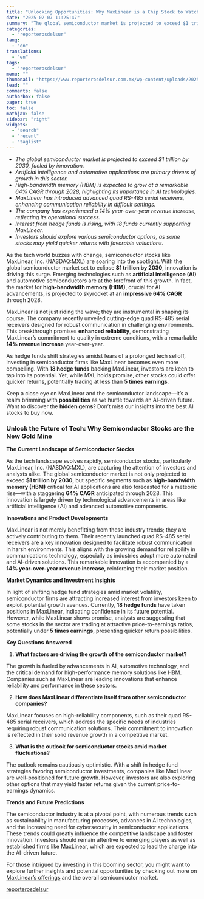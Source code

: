 ```yaml
---
title: "Unlocking Opportunities: Why MaxLinear is a Chip Stock to Watch"
date: "2025-02-07 11:25:47"
summary: "The global semiconductor market is projected to exceed $1 trillion by 2030, fueled by innovation.Artificial intelligence and automotive applications are primary drivers of growth in this sector.High-bandwidth memory (HBM) is expected to grow at a remarkable 64% CAGR through 2028, highlighting its importance in AI technologies.MaxLinear has introduced advanced quad..."
categories:
  - "reporterosdelsur"
lang:
  - "en"
translations:
  - "en"
tags:
  - "reporterosdelsur"
menu: ""
thumbnail: "https://www.reporterosdelsur.com.mx/wp-content/uploads/2025/02/compressed_img-iQadHrFwgeDY7xBt3FsezAIX-480x384.png"
lead: ""
comments: false
authorbox: false
pager: true
toc: false
mathjax: false
sidebar: "right"
widgets:
  - "search"
  - "recent"
  - "taglist"
---
```


* *The global semiconductor market is projected to exceed $1 trillion by 2030, fueled by innovation.*
* *Artificial intelligence and automotive applications are primary drivers of growth in this sector.*
* *High-bandwidth memory (HBM) is expected to grow at a remarkable 64% CAGR through 2028, highlighting its importance in AI technologies.*
* *MaxLinear has introduced advanced quad RS-485 serial receivers, enhancing communication reliability in difficult settings.*
* *The company has experienced a 14% year-over-year revenue increase, reflecting its operational success.*
* *Interest from hedge funds is rising, with 18 funds currently supporting MaxLinear.*
* *Investors should explore various semiconductor options, as some stocks may yield quicker returns with favorable valuations.*

As the tech world buzzes with change, semiconductor stocks like MaxLinear, Inc. (NASDAQ:MXL) are soaring into the spotlight. With the global semiconductor market set to eclipse **$1 trillion by 2030**, innovation is driving this surge. Emerging technologies such as **artificial intelligence (AI)** and automotive semiconductors are at the forefront of this growth. In fact, the market for **high-bandwidth memory (HBM)**, crucial for AI advancements, is projected to skyrocket at an **impressive 64% CAGR** through 2028.

MaxLinear is not just riding the wave; they are instrumental in shaping its course. The company recently unveiled cutting-edge quad RS-485 serial receivers designed for robust communication in challenging environments. This breakthrough promises **enhanced reliability**, demonstrating MaxLinear’s commitment to quality in extreme conditions, with a remarkable **14% revenue increase** year-over-year.

As hedge funds shift strategies amidst fears of a prolonged tech selloff, investing in semiconductor firms like MaxLinear becomes even more compelling. With **18 hedge funds** backing MaxLinear, investors are keen to tap into its potential. Yet, while MXL holds promise, other stocks could offer quicker returns, potentially trading at less than **5 times earnings**.

Keep a close eye on MaxLinear and the semiconductor landscape—it’s a realm brimming with **possibilities** as we hurtle towards an AI-driven future. Want to discover the **hidden gems**? Don’t miss our insights into the best AI stocks to buy now.

### Unlock the Future of Tech: Why Semiconductor Stocks are the New Gold Mine

**The Current Landscape of Semiconductor Stocks**

As the tech landscape evolves rapidly, semiconductor stocks, particularly MaxLinear, Inc. (NASDAQ:MXL), are capturing the attention of investors and analysts alike. The global semiconductor market is not only projected to exceed **$1 trillion by 2030**, but specific segments such as **high-bandwidth memory (HBM)** critical for AI applications are also forecasted for a meteoric rise—with a staggering **64% CAGR** anticipated through 2028. This innovation is largely driven by technological advancements in areas like artificial intelligence (AI) and advanced automotive components.

**Innovations and Product Developments** 

MaxLinear is not merely benefitting from these industry trends; they are actively contributing to them. Their recently launched quad RS-485 serial receivers are a key innovation designed to facilitate robust communication in harsh environments. This aligns with the growing demand for reliability in communications technology, especially as industries adopt more automated and AI-driven solutions. This remarkable innovation is accompanied by a **14% year-over-year revenue increase**, reinforcing their market position.

**Market Dynamics and Investment Insights** 

In light of shifting hedge fund strategies amid market volatility, semiconductor firms are attracting increased interest from investors keen to exploit potential growth avenues. Currently, **18 hedge funds** have taken positions in MaxLinear, indicating confidence in its future potential. However, while MaxLinear shows promise, analysts are suggesting that some stocks in the sector are trading at attractive price-to-earnings ratios, potentially under **5 times earnings**, presenting quicker return possibilities.

**Key Questions Answered**

1. **What factors are driving the growth of the semiconductor market?**  

The growth is fueled by advancements in AI, automotive technology, and the critical demand for high-performance memory solutions like HBM. Companies such as MaxLinear are leading innovations that enhance reliability and performance in these sectors.

2. **How does MaxLinear differentiate itself from other semiconductor companies?**  

MaxLinear focuses on high-reliability components, such as their quad RS-485 serial receivers, which address the specific needs of industries requiring robust communication solutions. Their commitment to innovation is reflected in their solid revenue growth in a competitive market.

3. **What is the outlook for semiconductor stocks amid market fluctuations?**  

The outlook remains cautiously optimistic. With a shift in hedge fund strategies favoring semiconductor investments, companies like MaxLinear are well-positioned for future growth. However, investors are also exploring other options that may yield faster returns given the current price-to-earnings dynamics.

**Trends and Future Predictions** 

The semiconductor industry is at a pivotal point, with numerous trends such as sustainability in manufacturing processes, advances in AI technologies, and the increasing need for cybersecurity in semiconductor applications. These trends could greatly influence the competitive landscape and foster innovation. Investors should remain attentive to emerging players as well as established firms like MaxLinear, which are expected to lead the charge into the AI-driven future.

For those intrigued by investing in this booming sector, you might want to explore further insights and potential opportunities by checking out more on [MaxLinear’s offerings](https://www.maxlinear.com) and the overall semiconductor market.

[reporterosdelsur](https://www.reporterosdelsur.com.mx/news-en/unlocking-opportunities-why-maxlinear-is-a-chip-stock-to-watch/126616/)
